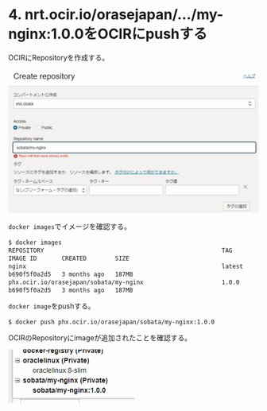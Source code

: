 # 4. nrt.ocir.io/orasejapan/…/my-nginx:1.0.0をOCIRにpushする

OCIRにRepositoryを作成する。

![alt text](./images/image4-1.png)

`docker images`でイメージを確認する。
```console
$ docker images
REPOSITORY                                                  TAG       IMAGE ID       CREATED        SIZE
nginx                                                       latest    b690f5f0a2d5   3 months ago   187MB
phx.ocir.io/orasejapan/sobata/my-nginx                      1.0.0     b690f5f0a2d5   3 months ago   187MB
```

`docker image`をpushする。
```console
$ docker push phx.ocir.io/orasejapan/sobata/my-nginx:1.0.0
```

OCIRのRepositoryにimageが追加されたことを確認する。

![alt text](./images/image4-2.png)
